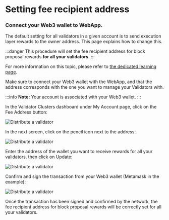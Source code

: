 # Setting fee recipient address

### Connect your Web3 wallet to WebApp.

The default setting for all validators in a given account is to send execution layer rewards to the owner address. This page explains how to change this.

:::danger
This procedure will set the fee recipient address for block proposal rewards **for all your validators**.
:::

For more information on this topic, please refer to [the dedicated learning page](../../stakers/validators/validator-rewards.md).

Make sure to connect your Web3 wallet with the WebApp, and that the address corresponds with the one you want to manage your Validators with.

:::info
**Note:** Your account is associated with your Web3 wallet.
:::

In the Validator Clusters dashboard under My Account page, click on the Fee Address button:

![Distribute a validator](/img/fee-recipient-1.avif)

In the next screen, click on the pencil icon next to the address:

![Distribute a validator](/img/fee-recipient-2.avif)

Enter the address of the wallet you want to receive rewards for all your validators, then click on Update:

![Distribute a validator](/img/fee-recipient-3.avif)

Confirm and sign the transaction from your Web3 wallet (Metamask in the example):

<div style={{ display: 'flex', justifyContent: 'center' }}>
  <img 
    src="/img/fee-recipient-4.png" 
    alt="Distribute a validator" 
    style={{ width: '50%', maxWidth: '500px' }}
  />
</div>

Once the transaction has been signed and confirmed by the network, the fee recipient address for block proposal rewards will be correctly set for all your validators.
